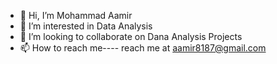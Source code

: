 - 👋 Hi, I’m Mohammad Aamir
- 👀 I’m interested in Data Analysis
- 💞️ I’m looking to collaborate on Dana Analysis Projects
- 📫 How to reach me---- reach me at aamir8187@gmail.com

<!---
aamir8187/aamir8187 is a ✨ special ✨ repository because its `README.md` (this file) appears on your GitHub profile.
You can click the Preview link to take a look at your changes.
--->

